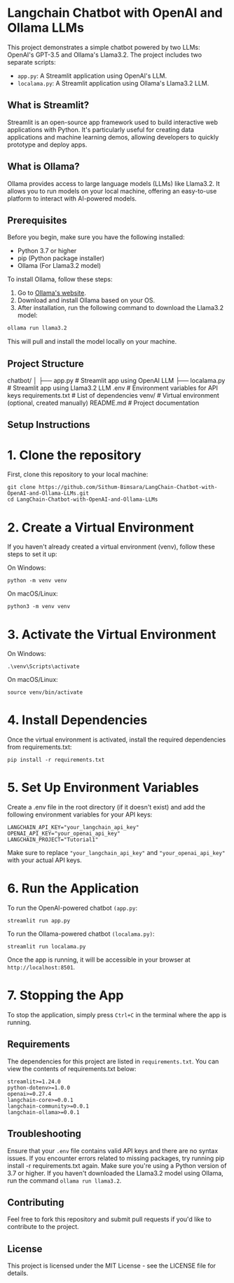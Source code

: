 # Langchain Chatbot with OpenAI and Ollama LLMs

This project demonstrates a simple chatbot powered by two LLMs: OpenAI's GPT-3.5 and Ollama's Llama3.2. The project includes two separate scripts:
- `app.py`: A Streamlit application using OpenAI's LLM.
- `localama.py`: A Streamlit application using Ollama's Llama3.2 LLM.

## What is Streamlit?

Streamlit is an open-source app framework used to build interactive web applications with Python. It's particularly useful for creating data applications and machine learning demos, allowing developers to quickly prototype and deploy apps.

## What is Ollama?

Ollama provides access to large language models (LLMs) like Llama3.2. It allows you to run models on your local machine, offering an easy-to-use platform to interact with AI-powered models.

## Prerequisites

Before you begin, make sure you have the following installed:
- Python 3.7 or higher
- pip (Python package installer)
- Ollama (For Llama3.2 model)

To install Ollama, follow these steps:
1. Go to [Ollama's website](https://ollama.com/).
2. Download and install Ollama based on your OS.
3. After installation, run the following command to download the Llama3.2 model:

```bash
ollama run llama3.2
```

This will pull and install the model locally on your machine.

## Project Structure

chatbot/
│
├── app.py                 # Streamlit app using OpenAI LLM
├── localama.py            # Streamlit app using Llama3.2 LLM
.env                       # Environment variables for API keys
requirements.txt           # List of dependencies
venv/                      # Virtual environment (optional, created manually)
README.md                  # Project documentation

## Setup Instructions

# 1. Clone the repository
First, clone this repository to your local machine:
```
git clone https://github.com/Sithum-Bimsara/LangChain-Chatbot-with-OpenAI-and-Ollama-LLMs.git
cd LangChain-Chatbot-with-OpenAI-and-Ollama-LLMs
```

# 2. Create a Virtual Environment
If you haven't already created a virtual environment (venv), follow these steps to set it up:

On Windows:
```
python -m venv venv
```

On macOS/Linux:
```
python3 -m venv venv
````

# 3. Activate the Virtual Environment
On Windows:
```
.\venv\Scripts\activate
```
On macOS/Linux:
```
source venv/bin/activate
```

# 4. Install Dependencies
Once the virtual environment is activated, install the required dependencies from requirements.txt:
```
pip install -r requirements.txt
```

# 5. Set Up Environment Variables
Create a .env file in the root directory (if it doesn't exist) and add the following environment variables for your API keys:
```
LANGCHAIN_API_KEY="your_langchain_api_key"
OPENAI_API_KEY="your_openai_api_key"
LANGCHAIN_PROJECT="Tutorial1"
```
Make sure to replace `"your_langchain_api_key"` and `"your_openai_api_key"` with your actual API keys.

# 6. Run the Application
To run the OpenAI-powered chatbot `(app.py`:
```
streamlit run app.py
```
To run the Ollama-powered chatbot `(localama.py)`:
```
streamlit run localama.py
```
Once the app is running, it will be accessible in your browser at `http://localhost:8501`.

# 7. Stopping the App
To stop the application, simply press `Ctrl+C` in the terminal where the app is running.

## Requirements
The dependencies for this project are listed in `requirements.txt`. You can view the contents of requirements.txt below:
```
streamlit>=1.24.0
python-dotenv>=1.0.0
openai>=0.27.4
langchain-core>=0.0.1
langchain-community>=0.0.1
langchain-ollama>=0.0.1
```
## Troubleshooting
Ensure that your `.env` file contains valid API keys and there are no syntax issues.
If you encounter errors related to missing packages, try running pip install -r requirements.txt again.
Make sure you're using a Python version of 3.7 or higher.
If you haven't downloaded the Llama3.2 model using Ollama, run the command `ollama run llama3.2`.

## Contributing
Feel free to fork this repository and submit pull requests if you'd like to contribute to the project.

## License
This project is licensed under the MIT License - see the LICENSE file for details.

